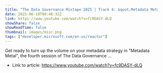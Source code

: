 ```yaml
---
title: "The Data Governance Mixtape 2025 | Track 4: &quot;Metadata Metal&quot; (Heavy Metal)"
date: 2025-06-10T00:48:32Z
link: https://www.youtube.com/watch?v=fc9DASY-dLQ
showShare: false
showReadTime: false
thumbnail: images/misc.png
tags: ["developer.microsoft.com/en-us/reactor"]
---
```

Get ready to turn up the volume on your metadata strategy in "Metadata Metal", the fourth session of The Data Governance ...

- Link to article: https://www.youtube.com/watch?v=fc9DASY-dLQ